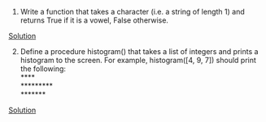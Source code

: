 1. Write a function that takes a character (i.e. a string of length 1) and returns True if it is a vowel, False otherwise. 

[Solution](solution_1.py)

2. Define a procedure histogram() that takes a list of integers and prints a histogram to the screen. For example, histogram([4, 9, 7]) should print the following:
<br/>&#42;&#42;&#42;&#42; <br/>
&#42;&#42;&#42;&#42;&#42;&#42;&#42;&#42;&#42; <br/>
&#42;&#42;&#42;&#42;&#42;&#42;&#42; <br/>

[Solution](solution_2.py)

